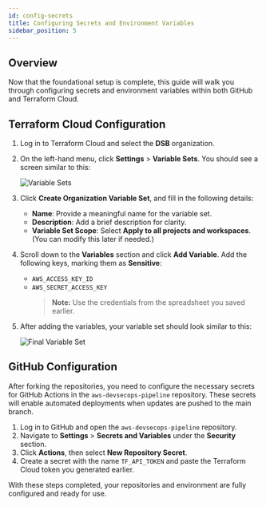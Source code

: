 ```yaml
---
id: config-secrets
title: Configuring Secrets and Environment Variables
sidebar_position: 5
---
```


## Overview

Now that the foundational setup is complete, this guide will walk you through configuring secrets and environment variables within both GitHub and Terraform Cloud.

## Terraform Cloud Configuration

1. Log in to Terraform Cloud and select the **DSB** organization.
2. On the left-hand menu, click **Settings** > **Variable Sets**. You should see a screen similar to this:

   ![Variable Sets](/img/projects/devsecops-pipeline-aws/setup/image-6.png)

3. Click **Create Organization Variable Set**, and fill in the following details:
   - **Name**: Provide a meaningful name for the variable set.
   - **Description**: Add a brief description for clarity.
   - **Variable Set Scope**: Select **Apply to all projects and workspaces**. (You can modify this later if needed.)
4. Scroll down to the **Variables** section and click **Add Variable**. Add the following keys, marking them as **Sensitive**:
   - `AWS_ACCESS_KEY_ID`
   - `AWS_SECRET_ACCESS_KEY`
     > **Note:** Use the credentials from the spreadsheet you saved earlier.
5. After adding the variables, your variable set should look similar to this:

   ![Final Variable Set](/img/projects/devsecops-pipeline-aws/setup/image-7.png)

## GitHub Configuration

After forking the repositories, you need to configure the necessary secrets for GitHub Actions in the `aws-devsecops-pipeline` repository. These secrets will enable automated deployments when updates are pushed to the main branch.

1. Log in to GitHub and open the `aws-devsecops-pipeline` repository.
2. Navigate to **Settings** > **Secrets and Variables** under the **Security** section.
3. Click **Actions**, then select **New Repository Secret**.
4. Create a secret with the name `TF_API_TOKEN` and paste the Terraform Cloud token you generated earlier.

With these steps completed, your repositories and environment are fully configured and ready for use.

